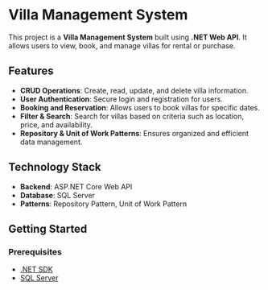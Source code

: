# Villa Management System

This project is a **Villa Management System** built using **.NET Web API**. It allows users to view, book, and manage villas for rental or purchase.

## Features

- **CRUD Operations**: Create, read, update, and delete villa information.
- **User Authentication**: Secure login and registration for users.
- **Booking and Reservation**: Allows users to book villas for specific dates.
- **Filter & Search**: Search for villas based on criteria such as location, price, and availability.
- **Repository & Unit of Work Patterns**: Ensures organized and efficient data management.
  
## Technology Stack

- **Backend**: ASP.NET Core Web API
- **Database**: SQL Server
- **Patterns**: Repository Pattern, Unit of Work Pattern

## Getting Started

### Prerequisites

- [.NET SDK](https://dotnet.microsoft.com/download)
- [SQL Server](https://www.microsoft.com/en-us/sql-server)
